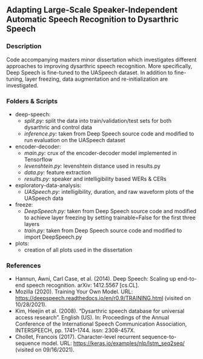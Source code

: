 ## Adapting Large-Scale Speaker-Independent Automatic Speech Recognition to Dysarthric Speech

### Description

Code accompanying masters minor dissertation which investigates different approaches to improving dysarthric speech recognition. More specifically, Deep Speech is fine-tuned to the UASpeech dataset. In addition to fine-tuning, layer freezing, data augmentation and re-initialization are investigated. 

### Folders & Scripts

* deep-speech: 
  * *split.py:* split the data into train/validation/test sets for both dysarthric and control data 
  * *inference.py:* taken from Deep Speech source code and modified to run evaluation on the UASpeech dataset
* encoder-decoder:  
  * *main.py:* crux of the encoder-decoder model implemented in Tensorflow
  * *levenshtein.py:* levenshtein distance used in results.py
  * *data.py:* feature extraction
  * *results.py:* speaker and intelligibility based WERs & CERs
* exploratory-data-analysis: 
  *  *UASpeech.py:* intelligibility, duration, and raw waveform plots of the UASpeech data
* freeze:
  * *DeepSpeech.py:* taken from Deep Speech source code and modified to achieve layer freezing by setting trainable=False for the first three layers
  * *train.py:* taken from Deep Speech source code and modified to import DeepSpeech.py
* plots: 
  * creation of all plots used in the dissertation

### References

* Hannun, Awni, Carl Case, et al. (2014). Deep Speech: Scaling up end-to-end speech recognition. arXiv: 1412.5567 [cs.CL].
* Mozilla (2020). Training Your Own Model. URL: https://deepspeech.readthedocs.io/en/r0.9/TRAINING.html (visited on 10/28/2021).
* Kim, Heejin et al. (2008). “Dysarthric speech database for universal access research”. English (US). In: Proceedings of the Annual Conference of the International Speech Communication Association, INTERSPEECH, pp. 1741–1744. issn: 2308-457X.
* Chollet, Francois (2017). Character-level recurrent sequence-to-sequence model. URL: https://keras.io/examples/nlp/lstm_seq2seq/ (visited on 09/16/2021).
